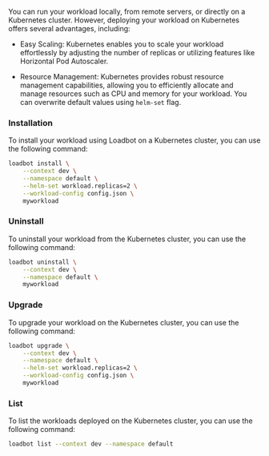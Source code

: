 
You can run your workload locally, from remote servers, or directly on a Kubernetes cluster. However, deploying your workload on Kubernetes offers several advantages, including:

- Easy Scaling: Kubernetes enables you to scale your workload effortlessly by adjusting the number of replicas or utilizing features like Horizontal Pod Autoscaler.

- Resource Management: Kubernetes provides robust resource management capabilities, allowing you to efficiently allocate and manage resources such as CPU and memory for your workload. You can overwrite default values using `helm-set` flag.


### Installation
To install your workload using Loadbot on a Kubernetes cluster, you can use the following command:

```bash
loadbot install \
    --context dev \
    --namespace default \
    --helm-set workload.replicas=2 \
    --workload-config config.json \
    myworkload 

```

### Uninstall
To uninstall your workload from the Kubernetes cluster, you can use the following command:

```bash
loadbot uninstall \
    --context dev \
    --namespace default \
    myworkload 

```

### Upgrade
To upgrade your workload on the Kubernetes cluster, you can use the following command:

```bash
loadbot upgrade \
    --context dev \
    --namespace default \
    --helm-set workload.replicas=2 \
    --workload-config config.json \
    myworkload 

```

### List
To list the workloads deployed on the Kubernetes cluster, you can use the following command:

```bash
loadbot list --context dev --namespace default
```
